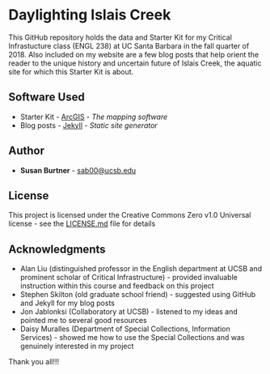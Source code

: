 # Daylighting Islais Creek

This GitHub repository holds the data and Starter Kit for my Critical Infrastucture class (ENGL 238) at UC Santa Barbara in the fall quarter of 2018. Also included on my website are a few blog posts that help orient the reader to the unique history and uncertain future of Islais Creek, the aquatic site for which this Starter Kit is about.

## Software Used

* Starter Kit - [ArcGIS](https://www.esri.com/en-us/arcgis/about-arcgis/overview) - *The mapping software*
* Blog posts - [Jekyll](https://github.com/jekyll/jekyll) - *Static site generator*


## Author

* **Susan Burtner** - sab00@ucsb.edu

## License

This project is licensed under the Creative Commons Zero v1.0 Universal license - see the [LICENSE.md](LICENSE.md) file for details

## Acknowledgments

* Alan Liu (distinguished professor in the English department at UCSB and prominent scholar of Critical Infrastructure) - provided invaluable instruction within this course and feedback on this project
* Stephen Skilton (old graduate school friend) - suggested using GitHub and Jekyll for my blog posts
* Jon Jablonksi (Collaboratory at UCSB) - listened to my ideas and pointed me to several good resources
* Daisy Muralles (Department of Special Collections, Information Services) - showed me how to use the Special Collections and was genuinely interested in my project

Thank you all!!!

